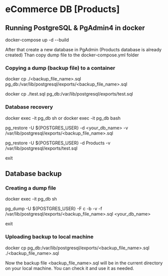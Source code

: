 # eCommerce DB [Products]

## Running PostgreSQL & PgAdmin4 in docker
docker-compose up -d --build

After that create a new database in PgAdmin (Products database is already created)
Than copy dump file to the docker-compose.yml folder

### Copying a dump (backup file) to a container
docker cp ./<backup_file_name>.sql pg_db:/var/lib/postgresql/exports/<backup_file_name>.sql

docker cp ./test.sql pg_db:/var/lib/postgresql/exports/test.sql

### Database recovery 

docker exec -it pg_db sh
or
docker exec -it pg_db bash

pg_restore -U ${POSTGRES_USER} -d <your_db_name> -v /var/lib/postgresql/exports/<backup_file_name>.sql

pg_restore -U ${POSTGRES_USER} -d Products -v /var/lib/postgresql/exports/test.sql

exit

## Database backup
### Creating a dump file
docker exec -it pg_db sh

pg_dump -U ${POSTGRES_USER} -F c -b -v -f /var/lib/postgresql/exports/<backup_file_name>.sql <your_db_name>

exit

### Uploading backup to local machine

docker cp pg_db:/var/lib/postgresql/exports/<backup_file_name>.sql ./<backup_file_name>.sql

Now the backup file <backup_file_name>.sql will be in the current directory on your local machine. 
You can check it and use it as needed.

